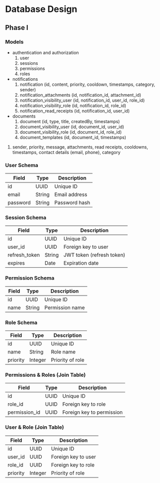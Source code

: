 # Database Design

## Phase I

### Models

- authentication and authorization
    1. user
    2. sessions
    3. permissions
    4. roles
- notifications
    1. notification (id, content, priority, cooldown, timestamps, category, sender)
    2. notification_attachments (id, notification_id, attachment_id)
    3. notification_visibility_user (id, notification_id, user_id, role_id)
    4. notification_visibility_role (id, notification_id, role_id)
    5. notification_read_receipts (id, notification_id, user_id)
- documents
    1. document (id, type, title, createdBy, timestamps)
    2. document_visibility_user (id, document_id, user_id)
    3. document_visibility_role (id, document_id, role_id)
    4. document_templates (id, document_id, timestamps)

1.  sender, priority, message, attachments, read receipts, cooldowns, timestamps, contact details (email, phone), category

### User Schema

| Field    | Type   | Description   |
| -------- | ------ | ------------- |
| id       | UUID   | Unique ID     |
| email    | String | Email address |
| password | String | Password hash |

### Session Schema

| Field         | Type   | Description               |
| ------------- | ------ | ------------------------- |
| id            | UUID   | Unique ID                 |
| user_id       | UUID   | Foreign key to user       |
| refresh_token | String | JWT token (refresh token) |
| expires       | Date   | Expiration date           |

### Permission Schema

| Field | Type   | Description     |
| ----- | ------ | --------------- |
| id    | UUID   | Unique ID       |
| name  | String | Permission name |

### Role Schema

| Field    | Type    | Description      |
| -------- | ------- | ---------------- |
| id       | UUID    | Unique ID        |
| name     | String  | Role name        |
| priority | Integer | Priority of role |

### Permissions & Roles (Join Table)

| Field         | Type | Description               |
| ------------- | ---- | ------------------------- |
| id            | UUID | Unique ID                 |
| role_id       | UUID | Foreign key to role       |
| permission_id | UUID | Foreign key to permission |

### User & Role (Join Table)

| Field    | Type    | Description         |
| -------- | ------- | ------------------- |
| id       | UUID    | Unique ID           |
| user_id  | UUID    | Foreign key to user |
| role_id  | UUID    | Foreign key to role |
| priority | Integer | Priority of role    |
